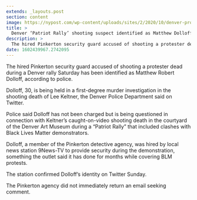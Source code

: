 ```yaml
--- 
extends: _layouts.post 
section: content 
image: https://nypost.com/wp-content/uploads/sites/2/2020/10/denver-protest-shooting-08-1.jpg?quality=90&strip=all&w=1200 
title: > 
  Denver ‘Patriot Rally’ shooting suspect identified as Matthew Dolloff 
description: > 
  The hired Pinkerton security guard accused of shooting a protester dead during a Denver rally Saturday has been identified as Matthew Robert Dolloff, according to police.Dolloff, 30, is being held in a first-degree murder investigation in the shooting death of Lee Keltner, the Denver Police Department said on Twitter.Police said Dolloff has not been charged but is being questioned in connection with Keltner’s caught-on-video shooting death in the courtyard of the Denver Art Museum during a “Patriot Rally” that included clashes with Black Lives Matter demonstrators.Dolloff, a member of the Pinkerton detective agency, was hired by local news station 9News-TV to provide security during the demonstration, something the outlet said it has done for months while covering BLM protests.The Pinkerton agency did not immediately return an email seeking comment. 
date: 1602439967.2742095 
--- 
```

The hired Pinkerton security guard accused of shooting a protester dead during a Denver rally Saturday has been identified as Matthew Robert Dolloff, according to police.

Dolloff, 30, is being held in a first-degree murder investigation in the shooting death of Lee Keltner, the Denver Police Department said on Twitter.

Police said Dolloff has not been charged but is being questioned in connection with Keltner’s caught-on-video shooting death in the courtyard of the Denver Art Museum during a “Patriot Rally” that included clashes with Black Lives Matter demonstrators.

Dolloff, a member of the Pinkerton detective agency, was hired by local news station 9News-TV to provide security during the demonstration, something the outlet said it has done for months while covering BLM protests.

The station confirmed Dolloff’s identity on Twitter Sunday.

The Pinkerton agency did not immediately return an email seeking comment.